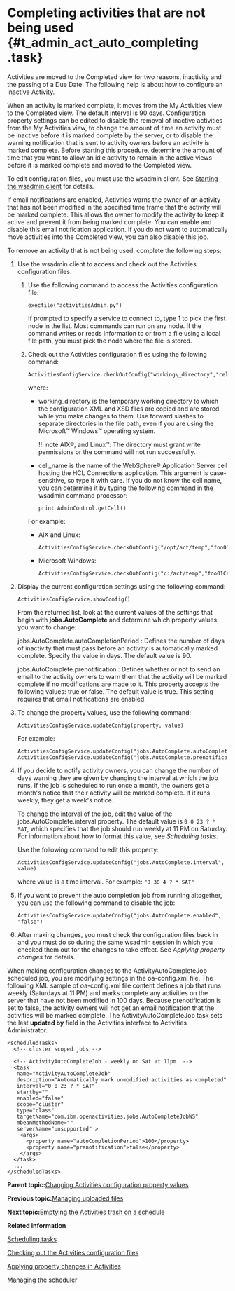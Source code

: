 # Completing activities that are not being used {#t_admin_act_auto_completing .task}

Activities are moved to the Completed view for two reasons, inactivity and the passing of a Due Date. The following help is about how to configure an inactive Activity.

When an activity is marked complete, it moves from the My Activities view to the Completed view. The default interval is 90 days. Configuration property settings can be edited to disable the removal of inactive activities from the My Activities view, to change the amount of time an activity must be inactive before it is marked complete by the server, or to disable the warning notification that is sent to activity owners before an activity is marked complete. Before starting this procedure, determine the amount of time that you want to allow an idle activity to remain in the active views before it is marked complete and moved to the Completed view.

To edit configuration files, you must use the wsadmin client. See [Starting the wsadmin client](t_admin_wsadmin_starting.md) for details.

If email notifications are enabled, Activities warns the owner of an activity that has not been modified in the specified time frame that the activity will be marked complete. This allows the owner to modify the activity to keep it active and prevent it from being marked complete. You can enable and disable this email notification application. If you do not want to automatically move activities into the Completed view, you can also disable this job.

To remove an activity that is not being used, complete the following steps:

1.  Use the wsadmin client to access and check out the Activities configuration files.

    1.  Use the following command to access the Activities configuration file:

        ```
        execfile("activitiesAdmin.py")
        ```

        If prompted to specify a service to connect to, type 1 to pick the first node in the list. Most commands can run on any node. If the command writes or reads information to or from a file using a local file path, you must pick the node where the file is stored.

    2.  Check out the Activities configuration files using the following command:

        ```
        ActivitiesConfigService.checkOutConfig("working\_directory","cell\_name")
        
        ```

        where:

        -   working\_directory is the temporary working directory to which the configuration XML and XSD files are copied and are stored while you make changes to them. Use forward slashes to separate directories in the file path, even if you are using the Microsoft™ Windows™ operating system.

            !!! note
    AIX®, and Linux™: The directory must grant write permissions or the command will not run successfully.

        -   cell\_name is the name of the WebSphere® Application Server cell hosting the HCL Connections application. This argument is case-sensitive, so type it with care. If you do not know the cell name, you can determine it by typing the following command in the wsadmin command processor:

            ```
            print AdminControl.getCell()
            ```

        For example:

        -   AIX and Linux:

            ```
            ActivitiesConfigService.checkOutConfig("/opt/act/temp","foo01Cell01")
            ```

        -   Microsoft Windows:

            ```
            ActivitiesConfigService.checkOutConfig("c:/act/temp","foo01Cell01")
            ```

2.  Display the current configuration settings using the following command:

    ```
    ActivitiesConfigService.showConfig() 
    
    ```

    From the returned list, look at the current values of the settings that begin with **jobs.AutoComplete** and determine which property values you want to change:

    jobs.AutoComplete.autoCompletionPeriod
    :   Defines the number of days of inactivity that must pass before an activity is automatically marked complete. Specify the value in days. The default value is 90.

    jobs.AutoComplete.prenotification
    :   Defines whether or not to send an email to the activity owners to warn them that the activity will be marked complete if no modifications are made to it. This property accepts the following values: true or false. The default value is true. This setting requires that email notifications are enabled.

3.  To change the property values, use the following command:

    ```
    ActivitiesConfigService.updateConfig(property, value)
    ```

    For example:

    ```
    ActivitiesConfigService.updateConfig("jobs.AutoComplete.autoCompletionPeriod","100")
    ActivitiesConfigService.updateConfig("jobs.AutoComplete.prenotification","false")
    
    ```

4.  If you decide to notify activity owners, you can change the number of days warning they are given by changing the interval at which the job runs. If the job is scheduled to run once a month, the owners get a month's notice that their activity will be marked complete. If it runs weekly, they get a week's notice.

    To change the interval of the job, edit the value of the jobs.AutoComplete.interval property. The default value is `0 0 23 ? * SAT`, which specifies that the job should run weekly at 11 PM on Saturday. For information about how to format this value, see *Scheduling tasks*.

    Use the following command to edit this property:

    ```
    ActivitiesConfigService.updateConfig("jobs.AutoComplete.interval", value)
    ```

    where value is a time interval. For example: `"0 30 4 ? * SAT"`

5.  If you want to prevent the auto completion job from running altogether, you can use the following command to disable the job:

    ```
    ActivitiesConfigService.updateConfig("jobs.AutoComplete.enabled", "false")
    
    ```

6.  After making changes, you must check the configuration files back in and you must do so during the same wsadmin session in which you checked them out for the changes to take effect. See *Applying property changes* for details.


When making configuration changes to the ActivityAutoCompleteJob scheduled job, you are modifying settings in the oa-config.xml file. The following XML sample of oa-config.xml file content defines a job that runs weekly \(Saturdays at 11 PM\) and marks complete any activities on the server that have not been modified in 100 days. Because prenotification is set to false, the activity owners will not get an email notification that the activities will be marked complete. The ActivityAutoCompleteJob task sets the last **updated by** field in the Activities interface to Activities Administrator.

```
<scheduledTasks>
  <!-- cluster scoped jobs -->
  
  <!-- ActivityAutoCompleteJob - weekly on Sat at 11pm  -->
  <task 
   name="ActivityAutoCompleteJob" 
   description="Automatically mark unmodified activities as completed"
   interval="0 0 23 ? * SAT" 
   startby="" 
   enabled="false" 
   scope="cluster" 
   type="class"
   targetName="com.ibm.openactivities.jobs.AutoCompleteJobWS" 
   mbeanMethodName="" 
   serverName="unsupported" >
    <args>
      <property name="autoCompletionPeriod">100</property>
      <property name="prenotification">false</property>
    </args>
  </task>
  ...
</scheduledTasks>
```

**Parent topic:**[Changing Activities configuration property values](../admin/t_admin_act_changing_config.md)

**Previous topic:**[Managing uploaded files](../admin/t_admin_act_manage_uploads.md)

**Next topic:**[Emptying the Activities trash on a schedule](../admin/t_admin_act_trash_removal.md)

**Related information**  


[Scheduling tasks](../admin/c_admin_common_was_scheduler.md)

[Checking out the Activities configuration files](../admin/t_admin_act_checkout_config_file.md)

[Applying property changes in Activities](../admin/t_admin_act_save_changes.md)

[Managing the scheduler](../admin/t_admin_act_manage_scheduler.md)

